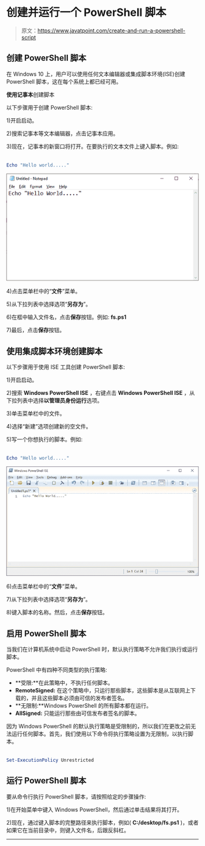 # 创建并运行一个 PowerShell 脚本

> 原文：<https://www.javatpoint.com/create-and-run-a-powershell-script>

## 创建 PowerShell 脚本

在 Windows 10 上，用户可以使用任何文本编辑器或集成脚本环境(ISE)创建 PowerShell 脚本，这在每个系统上都已经可用。

**使用记事本**创建脚本

以下步骤用于创建 PowerShell 脚本:

1)开启启动。

2)搜索记事本等文本编辑器，点击记事本应用。

3)现在，记事本的新窗口将打开。在要执行的文本文件上键入脚本。例如:

```ps1

Echo "Hello world....."

```

![PowerShell While loop](img/bd4231ef639fa28ef41b77809c91ee6d.png)

4)点击菜单栏中的“**文件**”菜单。

5)从下拉列表中选择选项“**另存为**”。

6)在框中输入文件名，点击**保存**按钮。例如: **fs.ps1**

7)最后，点击**保存**按钮。

## 使用集成脚本环境创建脚本

以下步骤用于使用 ISE 工具创建 PowerShell 脚本:

1)开启启动。

2)搜索 **Windows PowerShell ISE** ，右键点击 **Windows PowerShell ISE** ，从下拉列表中选择**以管理员身份运行**选项。

3)单击菜单栏中的文件。

4)选择“新建”选项创建新的空文件。

5)写一个你想执行的脚本。例如:

```ps1

Echo "Hello world....."

```

![PowerShell While loop](img/8f957cec2b4b1a39751ec322d9eb938e.png)

6)点击菜单栏中的“**文件**”菜单。

7)从下拉列表中选择选项“**另存为**”。

8)键入脚本的名称。然后，点击**保存**按钮。

## 启用 PowerShell 脚本

当我们在计算机系统中启动 PowerShell 时，默认执行策略不允许我们执行或运行脚本。

PowerShell 中有四种不同类型的执行策略:

*   **受限:**在此策略中，不执行任何脚本。
*   **RemoteSigned:** 在这个策略中，只运行那些脚本，这些脚本是从互联网上下载的，并且这些脚本必须由可信的发布者签名。
*   **无限制:**Windows PowerShell 的所有脚本都在运行。
*   **AllSigned:** 只能运行那些由可信发布者签名的脚本。

因为 Windows PowerShell 的默认执行策略是受限制的，所以我们在更改之前无法运行任何脚本。首先，我们使用以下命令将执行策略设置为无限制，以执行脚本。

```ps1

Set-ExecutionPolicy Unrestricted

```

## 运行 PowerShell 脚本

要从命令行执行 PowerShell 脚本，请按照给定的步骤操作:

1)在开始菜单中键入 Windows PowerShell，然后通过单击结果将其打开。

2)现在，通过键入脚本的完整路径来执行脚本，例如( **C:/desktop/fs.ps1** )，或者如果它在当前目录中，则键入文件名，后跟反斜杠。

* * *